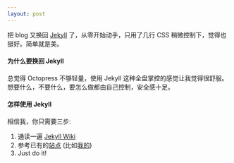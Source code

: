 ```yaml
---
layout: post
---
```


把 blog 又换回 [Jekyll](https://github.com/mojombo/jekyll) 了，从零开始动手，只用了几行 CSS 稍微控制下，觉得也挺好。简单就是美。

#### 为什么要换回 Jekyll
总觉得 Octopress 不够轻量，使用 Jekyll 这种全盘掌控的感觉让我觉得很舒服。想要什么，不要什么，要怎么做都由自己控制，安全感十足。

#### 怎样使用 Jekyll
相信我，你只需要三步:

1. 通读一遍 [Jekyll Wiki](https://github.com/mojombo/jekyll/wiki)
2. 参考已有的[站点](https://github.com/mojombo/jekyll/wiki/Sites) (比如[我的](http://github.com/gonglexin/gonglexin.github.com))
3. Just do it!